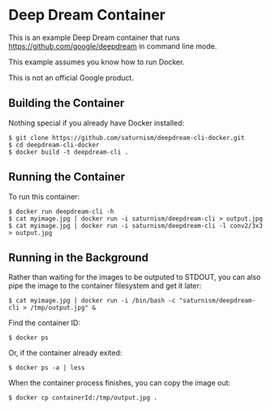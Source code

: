 Deep Dream Container
====================

This is an example Deep Dream container that runs https://github.com/google/deepdream in command line mode.

This example assumes you know how to run Docker.

This is not an official Google product.

Building the Container
----------------------
Nothing special if you already have Docker installed:

    $ git clone https://github.com/saturnism/deepdream-cli-docker.git
    $ cd deepdream-cli-docker
    $ docker build -t deepdream-cli .

Running the Container
---------------------
To run this container:

    $ docker run deepdream-cli -h
    $ cat myimage.jpg | docker run -i saturnism/deepdream-cli > output.jpg
    $ cat myimage.jpg | docker run -i saturnism/deepdream-cli -l conv2/3x3 > output.jpg

Running in the Background
-------------------------
Rather than waiting for the images to be outputed to STDOUT, you can also pipe the image to the container filesystem and get it later:

    $ cat myimage.jpg | docker run -i /bin/bash -c "saturnism/deepdream-cli > /tmp/output.jpg" &
    
Find the container ID:

    $ docker ps

Or, if the container already exited:

    $ docker ps -a | less

When the container process finishes, you can copy the image out:

    $ docker cp containerId:/tmp/output.jpg .
